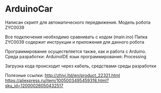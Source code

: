 # ArduinoCar
Написан скрипт для автоматического передвижения. Модель робота ZYC0039

Все подключения необходимо сравнивать с кодом (main.ino)
Папка ZYC0039 содержит инструкции и приложения для данного робота

Программирование осуществляется также, как и работа с Arduino.
Среда разработки: ArduinoIDE
язык программирования: Processing

Загрузка кода происходит через кабель, средствами среды разработки

Полезные ссылки:
http://zhiyi.ltd/en/product_22321.html
https://aliexpress.ru/item/1005003495459318.html?sku_id=12000026050432517